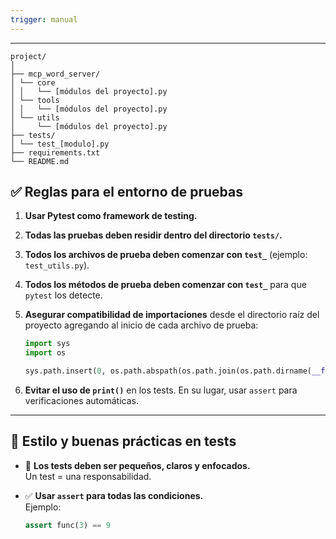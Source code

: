 ```yaml
---
trigger: manual
---
```


---

```text
project/
│
├── mcp_word_server/
│ └── core
│ │   └── [módulos del proyecto].py
│ └── tools
│ │   └── [módulos del proyecto].py
│ └── utils
│     └── [módulos del proyecto].py
├── tests/
│ └── test_[modulo].py
├── requirements.txt
└── README.md
```
## ✅ Reglas para el entorno de pruebas

1. **Usar Pytest como framework de testing.**
2. **Todas las pruebas deben residir dentro del directorio `tests/`.**
3. **Todos los archivos de prueba deben comenzar con `test_`** (ejemplo: `test_utils.py`).
4. **Todos los métodos de prueba deben comenzar con `test_`** para que `pytest` los detecte.
5. **Asegurar compatibilidad de importaciones** desde el directorio raíz del proyecto agregando al inicio de cada archivo de prueba:

    ```python
    import sys
    import os

    sys.path.insert(0, os.path.abspath(os.path.join(os.path.dirname(__file__), '..')))
    ```

6. **Evitar el uso de `print()`** en los tests. En su lugar, usar `assert` para verificaciones automáticas.

---

## 🧪 Estilo y buenas prácticas en tests

- 🧩 **Los tests deben ser pequeños, claros y enfocados.**  
  Un test = una responsabilidad.

- ✅ **Usar `assert` para todas las condiciones.**  
  Ejemplo:
  ```python
  assert func(3) == 9